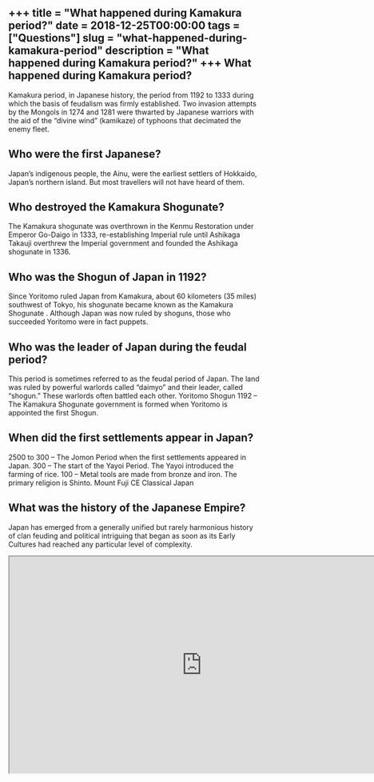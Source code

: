 +++
title = "What happened during Kamakura period?"
date = 2018-12-25T00:00:00
tags = ["Questions"]
slug = "what-happened-during-kamakura-period"
description = "What happened during Kamakura period?"
+++
What happened during Kamakura period?
-------------------------------------

Kamakura period, in Japanese history, the period from 1192 to 1333 during which the basis of feudalism was firmly established. Two invasion attempts by the Mongols in 1274 and 1281 were thwarted by Japanese warriors with the aid of the “divine wind” (kamikaze) of typhoons that decimated the enemy fleet.

Who were the first Japanese?
----------------------------

Japan’s indigenous people, the Ainu, were the earliest settlers of Hokkaido, Japan’s northern island. But most travellers will not have heard of them.

Who destroyed the Kamakura Shogunate?
-------------------------------------

The Kamakura shogunate was overthrown in the Kenmu Restoration under Emperor Go-Daigo in 1333, re-establishing Imperial rule until Ashikaga Takauji overthrew the Imperial government and founded the Ashikaga shogunate in 1336.

Who was the Shogun of Japan in 1192?
------------------------------------

Since Yoritomo ruled Japan from Kamakura, about 60 kilometers (35 miles) southwest of Tokyo, his shogunate became known as the Kamakura Shogunate . Although Japan was now ruled by shoguns, those who succeeded Yoritomo were in fact puppets.

Who was the leader of Japan during the feudal period?
-----------------------------------------------------

This period is sometimes referred to as the feudal period of Japan. The land was ruled by powerful warlords called “daimyo” and their leader, called “shogun.” These warlords often battled each other. Yoritomo Shogun 1192 – The Kamakura Shogunate government is formed when Yoritomo is appointed the first Shogun.

When did the first settlements appear in Japan?
-----------------------------------------------

2500 to 300 – The Jomon Period when the first settlements appeared in Japan. 300 – The start of the Yayoi Period. The Yayoi introduced the farming of rice. 100 – Metal tools are made from bronze and iron. The primary religion is Shinto. Mount Fuji CE Classical Japan

What was the history of the Japanese Empire?
--------------------------------------------

Japan has emerged from a generally unified but rarely harmonious history of clan feuding and political intriguing that began as soon as its Early Cultures had reached any particular level of complexity.

<iframe allow="accelerometer; autoplay; clipboard-write; encrypted-media; gyroscope; picture-in-picture" allowfullscreen="" class="__youtube_prefs__  epyt-is-override  no-lazyload" data-no-lazy="1" data-origheight="433" data-origwidth="770" data-skipgform_ajax_framebjll="" height="433" id="_ytid_15143" loading="lazy" src="https://www.youtube.com/embed/dql4zmbw_gM?enablejsapi=1&autoplay=0&cc_load_policy=0&cc_lang_pref=&iv_load_policy=1&loop=0&modestbranding=0&rel=1&fs=1&playsinline=0&autohide=2&theme=dark&color=red&controls=1&" title="YouTube player" width="770"></iframe>